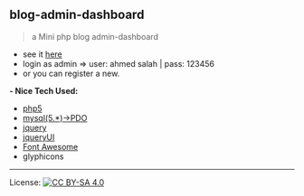 ## blog-admin-dashboard
> a Mini php blog admin-dashboard

- see it [here](http://blogish.iblogger.org) 
- login as admin => user: ahmed salah | pass: 123456 
- or you can register a new.

<strong>- Nice Tech Used:</strong>

- [php5](http://php.net/downloads.php)
- [mysql(5.*)->PDO](https://www.mysql.com/downloads/)
- [jquery](https://jquery.com)
- [jqueryUI](https://jqueryui.com)
- [Font Awesome](https://fontawesome.io)
- glyphicons

***
License: [![CC BY-SA 4.0](https://img.shields.io/badge/License-CC%20BY--SA%204.0-lightgrey.svg "CC")](https://creativecommons.org/licenses/by-sa/4.0/)
